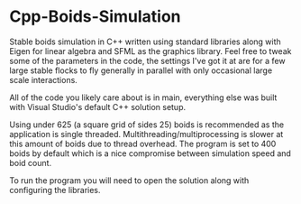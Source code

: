 # Cpp-Boids-Simulation 

Stable boids simulation in C++ written using standard libraries along with Eigen for linear algebra and SFML as the graphics library. Feel free to tweak some of the parameters in the code, the settings I've got it at are for a few large stable flocks to fly generally in parallel with only occasional large scale interactions.

All of the code you likely care about is in main, everything else was built with Visual Studio's default C++ solution setup.

Using under 625 (a square grid of sides 25) boids is recommended as the application is single threaded. Multithreading/multiprocessing is slower at this amount of boids due to thread overhead. The program is set to 400 boids by default which is a nice compromise between simulation speed and boid count.

To run the program you will need to open the solution along with configuring the libraries.
